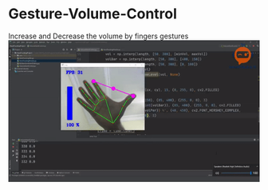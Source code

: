 # Gesture-Volume-Control

Increase and Decrease the volume by fingers gestures
![](ezgif-3-05ad47f31d9e.gif)

